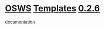 # [OSWS](https://github.com/OSWS) [Templates](https://github.com/OSWS/OSWS-Templates) [0.2.6](https://github.com/OSWS/OSWS-Templates/wiki/0.2.6)

[documentation](https://github.com/OSWS/OSWS-Templates/wiki)